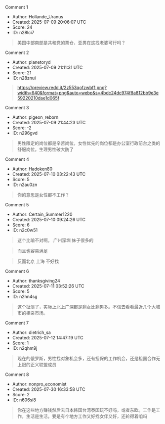Comment 1

- Author: Hollande_Uranus
- Created: 2025-07-09 20:06:07 UTC
- Score: 24
- ID: n28lci7

> 美国中部南部是共和党的票仓，亚男在这找老婆可行吗？

Comment 2

- Author: planetoryd
- Created: 2025-07-09 21:11:31 UTC
- Score: 21
- ID: n28znui

> https://preview.redd.it/2z553qofzwbf1.png?width=640&format=png&auto=webp&s=4bdc24dc974f8a812bb9e3e59220210dae1d065f

Comment 3

- Author: pigeon_reborn
- Created: 2025-07-09 21:44:23 UTC
- Score: -2
- ID: n296gvd

> 男性限定的岗位都是辛苦岗位，女性优先的岗位都是办公室行政前台之类的舒服岗位。生理男性破大防了

Comment 4

- Author: Hadoken80
- Created: 2025-07-10 03:22:43 UTC
- Score: 5
- ID: n2au0zn

> 你的意思是女性都不工作？

Comment 5

- Author: Certain_Summer1220
- Created: 2025-07-10 09:24:26 UTC
- Score: 6
- ID: n2c0w51

> 这个比喻不对啊。 广州深圳 妹子很多的 

> 而且也容易满足

> 反而北京 上海  不好找

Comment 6

- Author: thanksgiving24
- Created: 2025-07-11 03:52:26 UTC
- Score: 5
- ID: n2hn4sg

> 这个扯淡了，实际上北上广深都是剩女比剩男多。不信去看看最近几个大城市的相亲市场。

Comment 7

- Author: dietrich_sa
- Created: 2025-07-12 14:47:19 UTC
- Score: 1
- ID: n2qhm9j

> 现在的俄罗斯，男性找对象机会多，还有担保的工作机会，还是祖国合作无上限的正义联盟成员

Comment 8

- Author: nonpro_economist
- Created: 2025-07-30 16:33:58 UTC
- Score: 2
- ID: n606si8

> 你在这些地方赚钱然后去日本韩国台湾泰国玩不好吗，或者东欧。工作是工作，生活是生活。要是有个地方工作又好找女伴又好，还轮得着咱吗

